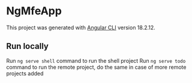 # NgMfeApp

This project was generated with [Angular CLI](https://github.com/angular/angular-cli) version 18.2.12.

## Run locally

Run `ng serve shell` command to run the shell project
Run `ng serve todo` command to run the remote project, do the same in case of more remote projects added
